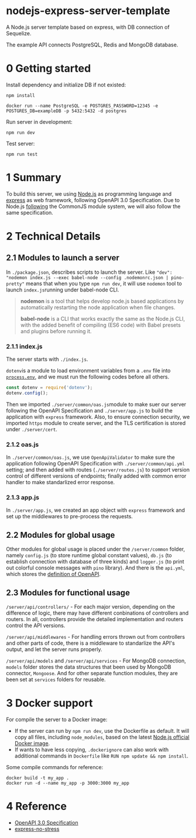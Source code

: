 # nodejs-express-server-template
A Node.js server template based on express, with DB connection of Sequelize.

The example API connects PostgreSQL, Redis and MongoDB database.

# 0 Getting started
Install dependency and initialize DB if not existed:

``` shell
npm install

docker run --name PostgreSQL -e POSTGRES_PASSWORD=12345 -e POSTGRES_DB=exampleDB -p 5432:5432 -d postgres

```

Run server in development:

```shell
npm run dev
```

Test server:

```shell
npm run test
```

# 1 Summary

To build this server, we using [Node.js](https://nodejs.org/) as programming language and [express](http://expressjs.com/) as web framework, following OpenAPI 3.0 Specification. Due to Node.js [following](https://nodejs.org/en/knowledge/getting-started/what-is-require/) the CommonJS module system, we will also follow the same specification.

# 2 Technical Details

## 2.1 Modules to launch a server

In `./package.json`, describes scripts to launch the server. Like `"dev": "nodemon index.js --exec babel-node --config .nodemonrc.json | pino-pretty"` means that when you type `npm run dev`, it will use `nodemon` tool to launch `index.js`running under babel-node CLI. 

> **nodemon** is a tool that helps develop node.js based applications by automatically restarting the node application when file changes.
>
> **babel-node** is a CLI that works exactly the same as the Node.js CLI, with the added benefit of compiling (ES6 code) with Babel presets and plugins before running it.

### 2.1.1 index.js

The server starts with `./index.js`.

`dotenv`is a module to load environment variables from a `.env` file into [`process.env`](https://nodejs.org/docs/latest/api/process.html#process_process_env), and we must run the following codes before all others.

```js
const dotenv = require('dotenv');
dotenv.config();
```

Then we imported `./server/common/oas.js`module to make suer our server following the OpenAPI Specification and `./server/app.js` to build the application with `express` framework. Also, to ensure connection security, we imported `https` module to create server, and the TLS certification is stored under `./server/cert`.

### 2.1.2 oas.js

In `./server/common/oas.js`, we use `OpenApiValidator` to make sure the application following OpenAPI Specification with `./server/common/api.yml` setting; and then added with routes (`./server/routes.js`) to support version control of different versions of endpoints; finally added with common error handler to make standarlized error response.

### 2.1.3 app.js

In `./server/app.js`, we created an app object with `express` framework and set up the middlewares to pre-process the requests. 

## 2.2 Modules for global usage

Other modules for global usage is placed under the `/server/common` folder, namely `config.js` (to store runtime global constant values), `db.js` (to establish connection with database of three kinds) and `logger.js` (to print out colorful console messages with `pino` library). And there is the `api.yml`, which stores the [definition of OpenAPI](https://swagger.io/docs/specification/basic-structure/). 

## 2.3 Modules for functional usage

`/server/api/controllers/` - For each major version, depending on the difference of logic, there may have different conbinations of controllers and routers. In all, controllers provide the detailed implementation and routers control the API versions.

`/server/api/middlewares` - For handling errors thrown out from controllers and other parts of code, there is a middleware to standarlize the API's output, and let the server runs properly.

`/server/api/models` and `/server/api/services` - For MongoDB connection, `models` folder stores the data structures that been used by MongoDB connector, `Mongoose`. And for other separate function modules, they are been set at `services` folders for reusable.

# 3 Docker support

For compile the server to a Docker image:

- If the server can run by `npm run dev`, use the Dockerfile as default. It will copy all files, including `node_modules`, based on the latest [Node.js official Docker image](https://hub.docker.com/_/node/).
- If wants to have less copying, `.dockerignore` can also work with additional commands in `Dockerfile` like `RUN npm update && npm install`.

Some compile commands for reference:

``` shell
docker build -t my_app .
docker run -d --name my_app -p 3000:3000 my_app
```

# 4 Reference

- [OpenAPI 3.0 Specification](https://swagger.io/specification/)
- [express-no-stress](https://github.com/cdimascio/generator-express-no-stress)
